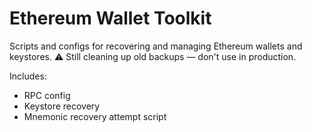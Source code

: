 # Ethereum Wallet Toolkit

Scripts and configs for recovering and managing Ethereum wallets and keystores.
⚠️ Still cleaning up old backups — don't use in production.

Includes:
- RPC config
- Keystore recovery
- Mnemonic recovery attempt script
